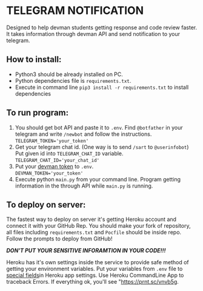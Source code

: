 # TELEGRAM NOTIFICATION
Designed to help devman students getting response and code review faster.
It takes information through devman API and send notification to your telegram.

## How to install:
 - Python3 should be already installed on PC.
 - Python dependencies file is `requirements.txt`.
 - Execute in command line `pip3 install -r requirements.txt` to install dependencies
## To run program:
 1. You should get bot API and paste it to `.env`. Find `@botfather` in your telegram and write `/newbot` 
 and follow the instructions. 
  `TELEGRAM_TOKEN='your_token'`
 2. Get your telegram chat id. (One way is to send `/sart` to `@userinfobot`)
  Put given id into `TELEGRAM_CHAT_ID` variable.
  `TELEGRAM_CHAT_ID='your_chat_id'`
 3. Put your [devman token](https://dvmn.org/api/docs/) to `.env`.  
`DEVMAN_TOKEN='your_token'`
4. Execute python `main.py` from your command line. Program getting information in the through API 
while `main.py` is running.

## To deploy on server:
The fastest way to deploy on server it's getting Heroku account and connect it with your GitHub Rep.
You should make your fork of repository, all files including `requirements.txt` and `Pocfile` should be inside repo.
Follow the prompts to deploy from GitHub!

***DON'T PUT YOUR SENSITIVE INFORAMTION IN YOUR CODE!!!***

Heroku has it's own settings inside the service to provide safe method of getting your environment variables.
Put your variables from `.env` file to [special fields](https://prnt.sc/vnv8w9)in Heroku app settings.
Use Heroku CommandLine App to traceback Errors. If everything ok, you'll see "https://prnt.sc/vnvb5g.

